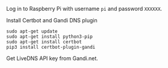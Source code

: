 Log in to Raspberry Pi with username `pi` and password `XXXXXX`.

Install Certbot and Gandi DNS plugin

    sudo apt-get update
    sudo apt-get install python3-pip
    sudo apt-get install certbot
    pip3 install certbot-plugin-gandi

Get LiveDNS API key from Gandi.net.
